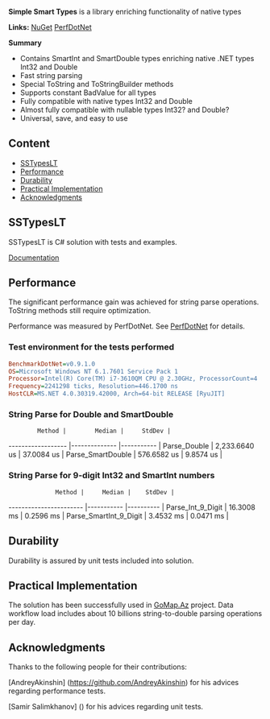 **Simple Smart Types** is a library enriching functionality of native types

**Links:**
[NuGet](https://www.nuget.org/packages/SSTypesLT.dll)
[PerfDotNet](https://github.com/PerfDotNet)


**Summary**

* Contains SmartInt and SmartDouble types enriching native .NET types Int32 and Double
* Fast string parsing
* Special ToString and ToStringBuilder methods
* Supports constant BadValue for all types
* Fully compatible with native types Int32 and Double
* Almost fully compatible with nullable types Int32? and Double?
* Universal, save, and easy to use

## Content

* [SSTypesLT](#sstypeslt)
* [Performance](#performance)
* [Durability](#durability)
* [Practical Implementation](#practical-implementation)
* [Acknowledgments](#acknowledgments)

## SSTypesLT

SSTypesLT is C# solution with tests and examples.

[Documentation](https://github.com/dgakh/SSTypes/tree/master/SSTypesLT/Docs)

## Performance

The significant performance gain was achieved for string parse operations. ToString methods still require optimization.

Performance was measured by PerfDotNet. See [PerfDotNet](https://github.com/PerfDotNet) for details.

### Test environment for the tests performed
```ini
BenchmarkDotNet=v0.9.1.0
OS=Microsoft Windows NT 6.1.7601 Service Pack 1
Processor=Intel(R) Core(TM) i7-3610QM CPU @ 2.30GHz, ProcessorCount=4
Frequency=2241298 ticks, Resolution=446.1700 ns
HostCLR=MS.NET 4.0.30319.42000, Arch=64-bit RELEASE [RyuJIT]

```

### String Parse for Double and SmartDouble

            Method |        Median |     StdDev |
------------------ |-------------- |----------- |
      Parse_Double | 2,233.6640 us | 37.0084 us |
 Parse_SmartDouble |   576.6582 us |  9.8574 us |


### String Parse for 9-digit Int32 and SmartInt numbers

                 Method |     Median |    StdDev |
----------------------- |----------- |---------- |
      Parse_Int_9_Digit | 16.3008 ms | 0.2596 ms |
 Parse_SmartInt_9_Digit |  3.4532 ms | 0.0471 ms |



## Durability

Durability is assured by unit tests included into solution.


## Practical Implementation

The solution has been successfully used in [GoMap.Az](http://gomap.az) project. Data workflow load includes about 10 billions string-to-double parsing operations per day.


## Acknowledgments

Thanks to the following people for their contributions:

[AndreyAkinshin] (https://github.com/AndreyAkinshin) for his advices regarding performance tests.

[Samir Salimkhanov] () for his advices regarding unit tests.

